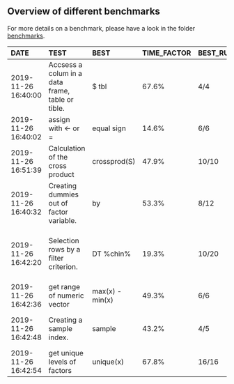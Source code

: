 ## Overview of different benchmarks 



For more details on a benchmark, please have a look in the folder 
[benchmarks](../benchmarks).




|DATE                |TEST                                             |BEST            |TIME_FACTOR |BEST_RUNS |DURATION |ALTERNATIVES                                                                               |COMMENT                                                 |
|:-------------------|:------------------------------------------------|:---------------|:-----------|:---------|:--------|:------------------------------------------------------------------------------------------|:-------------------------------------------------------|
|2019-11-26 16:40:00 |Accsess a colum in a data frame, table or tible. |$ tbl           |67.6%       |4/4       |00:00:06 |<details>$ df, $ DT, [[ df, [[ DT, [[ tbl, [,5] df, name df, dplyr pull, DT [,x]</details> |varying size of data                                    |
|2019-11-26 16:40:02 |assign with <- or =                              |equal sign      |14.6%       |6/6       |00:00:01 |<details>arrow sign</details>                                                              |varying size of vector                                  |
|2019-11-26 16:51:39 |Calculation of the cross product                 |crossprod(S)    |47.9%       |10/10     |00:02:47 |<details>t(S) %*% S</details>                                                              |varying number of rows and colums                       |
|2019-11-26 16:40:32 |Creating dummies out of factor variable.         |by              |53.3%       |8/12      |00:00:29 |<details>lapply, for-loop</details>                                                        |changing size and number of unique values               |
|2019-11-26 16:42:20 |Selection rows by a filter criterion.            |DT %chin%       |19.3%       |10/20     |00:01:46 |<details>DT == &, DT %in%</details>                                                        |changing the colum type and the number of unique values |
|2019-11-26 16:42:36 |get range of numeric vector                      |max(x) - min(x) |49.3%       |6/6       |00:00:15 |<details>range(x)</details>                                                                |varying size                                            |
|2019-11-26 16:42:48 |Creating a sample index.                         |sample          |43.2%       |4/5       |00:00:11 |<details>runif, rdunif</details>                                                           |varying sample size and range                           |
|2019-11-26 16:42:54 |get unique levels of factors                     |unique(x)       |67.8%       |16/16     |00:00:05 |<details>droplevels(x)</details>                                                           |                                                        |
